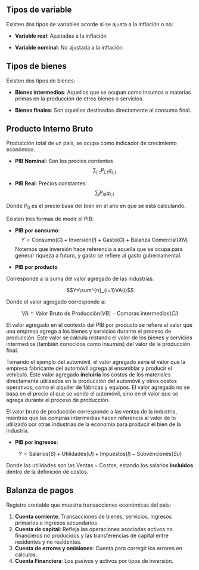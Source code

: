 
## Tipos de variable 

Existen dos tipos de variables acorde si se ajusta a la inflación o no: 

- **Variable real**: Ajustadas a la inflación 

- **Variable nominal**: No ajustada a la inflación. 

## Tipos de bienes 

Existen dos tipos de bienes: 

- **Bienes intermedios**: Aquellos que se ocupan como insumos o materias primas en la producción de otros bienes o servicios. 

- **Bienes finales**: Son aquellos destinados directamente al consumo final. 
## Producto Interno Bruto 

Producción total de un país, se ocupa como indicador de crecimiento económico.  

- **PIB Nominal**: Son los precios corrientes 
$$\sum_{i,t}P_{i,t}q_{i,t}$$

- **PIB Real**: Precios constantes: 
$$\sum_iP_{i0}q_{i,t}$$

Donde $P_0$ es el precio base del bien en el año en que se está calculando. 

Existen tres formas de medir el PIB: 

- **PIB por consumo**: 
$$Y=\text{Consumo}(C)+\text{Inversión}(I)+\text{Gasto}(G)+\text{Balanza Comercial}(XN)$$
Notemos que inversión hace referencia a aquella que se ocupa para generar riqueza a futuro, y gasto se refiere al gasto gubernamental. 

- **PIB por producto** 

Corresponde a la suma del valor agregado de las industrias. 

$$Y=\sum^{n}_{i=1}VA(i)$$

Donde el valor agregado corresponde a: 

$$\text{VA}=\text{Valor Bruto de Producción}(VB)-\text{Compras intermedias}(CI)$$

El valor agregado en el contexto del PIB por producto se refiere al valor que una empresa agrega a los bienes y servicios durante el proceso de producción. Este valor se calcula restando el valor de los bienes y servicios intermedios (también conocidos como insumos) del valor de la producción final.

Tomando el ejemplo del automóvil, el valor agregado sería el valor que la empresa fabricante del automóvil agrega al ensamblar y producir el vehículo. Este valor agregado **incluiría**  los costos de los materiales directamente utilizados en la producción del automóvil y otros costos operativos, como el alquiler de fábricas y equipos. El valor agregado no se basa en el precio al que se vende el automóvil, sino en el valor que se agrega durante el proceso de producción.

El valor bruto de producción corresponde a las ventas de la industria, mientras que las compras intermedias hacen referencia al valor de lo utilizado por otras industrias de la economía para producir el bien de la industria. 

- **PIB por ingresos**: 

$$Y=\text{Salarios}(S)+\text{Utilidades}(U)+\text{Impuestos}(I)-\text{Subvenciones}(Su)$$

Donde las utilidades son las $\text{Ventas}-\text{Costos}$, estando los salarios **incluidos** dentro de la definición de costos. 

## Balanza de pagos 

Registro contable que muestra transacciones económicas del país: 

1. **Cuenta corriente**: Transacciones de bienes, servicios, ingresos primarios e ingresos secundarios 
2. **Cuenta de capital**: Refleja las operaciones asociadas activos no financieros no producidos y las transferencias de capital entre residentes y no residentes. 
3. **Cuenta de errores y omisiones**: Cuenta para corregir los errores en cálculos. 
4. **Cuenta Financiera**: Los pasivos y activos por tipos de inversión. 


